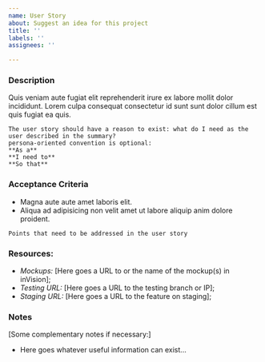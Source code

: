 ```yaml
---
name: User Story
about: Suggest an idea for this project
title: ''
labels: ''
assignees: ''

---
```


### Description

Quis veniam aute fugiat elit reprehenderit irure ex labore mollit dolor incididunt. Lorem culpa consequat consectetur id sunt sunt dolor cillum est quis fugiat ea quis.

```
The user story should have a reason to exist: what do I need as the user described in the summary?
persona-oriented convention is optional:
**As a**
**I need to**
**So that**
```


### Acceptance Criteria

- Magna aute aute amet laboris elit.
- Aliqua ad adipisicing non velit amet ut labore aliquip anim dolore proident.

```
Points that need to be addressed in the user story
```


### Resources:

- _Mockups:_ [Here goes a URL to or the name of the mockup(s) in inVision];
- _Testing URL:_ [Here goes a URL to the testing branch or IP];
- _Staging URL:_ [Here goes a URL to the feature on staging];


### Notes

[Some complementary notes if necessary:]

- Here goes whatever useful information can exist…

